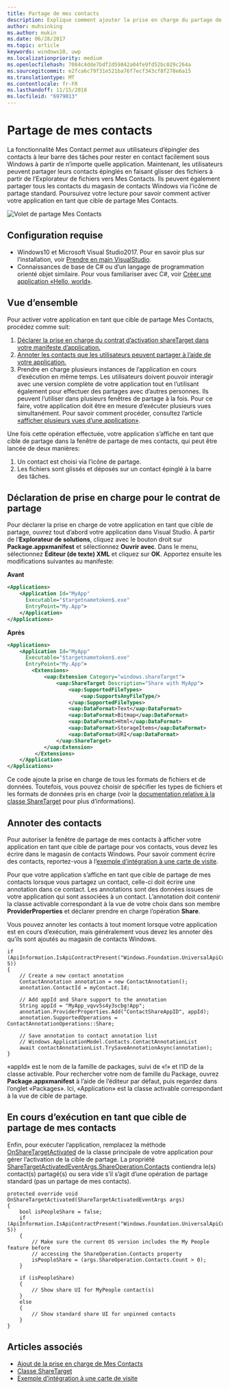 ```yaml
---
title: Partage de mes contacts
description: Explique comment ajouter la prise en charge du partage de mes contacts
author: muhsinking
ms.author: mukin
ms.date: 06/28/2017
ms.topic: article
keywords: windows10, uwp
ms.localizationpriority: medium
ms.openlocfilehash: 7084c4dde7bdf2d59842a04fe9fd52bc029c264a
ms.sourcegitcommit: e2fca6c79f31e521ba76f7ecf343cf8f278e6a15
ms.translationtype: MT
ms.contentlocale: fr-FR
ms.lasthandoff: 11/15/2018
ms.locfileid: "6979013"
---
```

# <a name="my-people-sharing"></a>Partage de mes contacts

La fonctionnalité Mes Contact permet aux utilisateurs d’épingler des contacts à leur barre des tâches pour rester en contact facilement sous Windows à partir de n’importe quelle application. Maintenant, les utilisateurs peuvent partager leurs contacts épinglés en faisant glisser des fichiers à partir de l’Explorateur de fichiers vers Mes Contacts. Ils peuvent également partager tous les contacts du magasin de contacts Windows via l’icône de partage standard. Poursuivez votre lecture pour savoir comment activer votre application en tant que cible de partage Mes Contacts.

![Volet de partage Mes Contacts](images/my-people-sharing.png)

## <a name="requirements"></a>Configuration requise

+ Windows10 et Microsoft Visual Studio2017. Pour en savoir plus sur l’installation, voir [Prendre en main VisualStudio](https://docs.microsoft.com/en-us/windows/uwp/get-started/get-set-up).
+ Connaissances de base de C# ou d’un langage de programmation orienté objet similaire. Pour vous familiariser avec C#, voir [Créer une application «Hello, world»](https://docs.microsoft.com/en-us/windows/uwp/get-started/create-a-hello-world-app-xaml-universal).

## <a name="overview"></a>Vue d’ensemble

Pour activer votre application en tant que cible de partage Mes Contacts, procédez comme suit:

1. [Déclarer la prise en charge du contrat d’activation shareTarget dans votre manifeste d’application.](https://docs.microsoft.com/en-us/windows/uwp/contacts-and-calendar/my-people-sharing#declaring-support-for-the-share-contract)
2. [Annoter les contacts que les utilisateurs peuvent partager à l’aide de votre application.](https://docs.microsoft.com/en-us/windows/uwp/contacts-and-calendar/my-people-sharing#annotating-contacts)
3. Prendre en charge plusieurs instances de l’application en cours d’exécution en même temps.  Les utilisateurs doivent pouvoir interagir avec une version complète de votre application tout en l’utilisant également pour effectuer des partages avec d’autres personnes. Ils peuvent l’utiliser dans plusieurs fenêtres de partage à la fois. Pour ce faire, votre application doit être en mesure d’exécuter plusieurs vues simultanément. Pour savoir comment procéder, consultez l’article [«afficher plusieurs vues d’une application»](https://docs.microsoft.com/en-us/windows/uwp/layout/show-multiple-views).

Une fois cette opération effectuée, votre application s’affiche en tant que cible de partage dans la fenêtre de partage de mes contacts, qui peut être lancée de deux manières:
1. Un contact est choisi via l’icône de partage.
2. Les fichiers sont glissés et déposés sur un contact épinglé à la barre des tâches.

## <a name="declaring-support-for-the-share-contract"></a>Déclaration de prise en charge pour le contrat de partage

Pour déclarer la prise en charge de votre application en tant que cible de partage, ouvrez tout d’abord votre application dans Visual Studio. À partir de l’**Explorateur de solutions**, cliquez avec le bouton droit sur **Package.appxmanifest** et sélectionnez **Ouvrir avec**. Dans le menu, sélectionnez **Éditeur (de texte) XML** et cliquez sur **OK**. Apportez ensuite les modifications suivantes au manifeste:


**Avant**
```xml
<Applications>
    <Application Id="MyApp"
      Executable="$targetnametoken$.exe"
      EntryPoint="My.App">
    </Application>
</Applications>
```

**Après**

```xml
<Applications>
    <Application Id="MyApp"
      Executable="$targetnametoken$.exe"
      EntryPoint="My.App">
        <Extensions>
            <uap:Extension Category="windows.shareTarget">
                <uap:ShareTarget Description="Share with MyApp">
                    <uap:SupportedFileTypes>
                        <uap:SupportsAnyFileType/>
                    </uap:SupportedFileTypes>
                    <uap:DataFormat>Text</uap:DataFormat>
                    <uap:DataFormat>Bitmap</uap:DataFormat>
                    <uap:DataFormat>Html</uap:DataFormat>
                    <uap:DataFormat>StorageItems</uap:DataFormat>
                    <uap:DataFormat>URI</uap:DataFormat>
                </uap:ShareTarget>
            </uap:Extension>
         </Extensions>
    </Application>
</Applications>
```

Ce code ajoute la prise en charge de tous les formats de fichiers et de données. Toutefois, vous pouvez choisir de spécifier les types de fichiers et les formats de données pris en charge (voir la  [documentation relative à la classe ShareTarget](https://docs.microsoft.com/en-us/uwp/schemas/appxpackage/appxmanifestschema/element-sharetarget) pour plus d’informations).

## <a name="annotating-contacts"></a>Annoter des contacts

Pour autoriser la fenêtre de partage de mes contacts à afficher votre application en tant que cible de partage pour vos contacts, vous devez les écrire dans le magasin de contacts Windows. Pour savoir comment écrire des contacts, reportez-vous à l’[exemple d’intégration à une carte de visite](https://github.com/Microsoft/Windows-universal-samples/tree/6370138b150ca8a34ff86de376ab6408c5587f5d/Samples/ContactCardIntegration). 

Pour que votre application s’affiche en tant que cible de partage de mes contacts lorsque vous partagez un contact, celle-ci doit écrire une annotation dans ce contact. Les annotations sont des données issues de votre application qui sont associées à un contact. L’annotation doit contenir la classe activable correspondant à la vue de votre choix dans son membre **ProviderProperties** et déclarer prendre en charge l’opération **Share**.

Vous pouvez annoter les contacts à tout moment lorsque votre application est en cours d’exécution, mais généralement vous devez les annoter dès qu’ils sont ajoutés au magasin de contacts Windows.

```Csharp
if (ApiInformation.IsApiContractPresent("Windows.Foundation.UniversalApiContract", 5))
{
    // Create a new contact annotation
    ContactAnnotation annotation = new ContactAnnotation();
    annotation.ContactId = myContact.Id;

    // Add appId and Share support to the annotation
    String appId = "MyApp_vqvv5s4y3scbg!App";
    annotation.ProviderProperties.Add("ContactShareAppID", appId);
    annotation.SupportedOperations = ContactAnnotationOperations::Share;

    // Save annotation to contact annotation list
    // Windows.ApplicationModel.Contacts.ContactAnnotationList 
    await contactAnnotationList.TrySaveAnnotationAsync(annotation);
}
```

«appId» est le nom de la famille de packages, suivi de «!» et l’ID de la classe activable. Pour rechercher votre nom de famille du Package, ouvrez **Package.appxmanifest** à l’aide de l’éditeur par défaut, puis regardez dans l’onglet «Packages». Ici, «Application» est la classe activable correspondant à la vue de cible de partage.

## <a name="running-as-a-my-people-share-target"></a>En cours d’exécution en tant que cible de partage de mes contacts

Enfin, pour exécuter l’application, remplacez la méthode [OnShareTargetActivated](https://docs.microsoft.com/en-us/uwp/api/Windows.UI.Xaml.Application#Windows_UI_Xaml_Application_OnShareTargetActivated_Windows_ApplicationModel_Activation_ShareTargetActivatedEventArgs_) de la classe principale de votre application pour gérer l’activation de la cible de partage. La propriété [ShareTargetActivatedEventArgs.ShareOperation.Contacts](https://docs.microsoft.com/en-us/uwp/api/windows.applicationmodel.datatransfer.sharetarget.shareoperation#Properties) contiendra le(s) contact(s) partagé(s) ou sera vide s’il s’agit d’une opération de partage standard (pas un partage de mes contacts).

```Csharp
protected override void OnShareTargetActivated(ShareTargetActivatedEventArgs args)
{
    bool isPeopleShare = false;
    if (ApiInformation.IsApiContractPresent("Windows.Foundation.UniversalApiContract", 5))
    {
        // Make sure the current OS version includes the My People feature before
        // accessing the ShareOperation.Contacts property
        isPeopleShare = (args.ShareOperation.Contacts.Count > 0);
    }

    if (isPeopleShare)
    {
        // Show share UI for MyPeople contact(s)
    }
    else
    {
        // Show standard share UI for unpinned contacts
    }
}
```

## <a name="see-also"></a>Articles associés
+ [Ajout de la prise en charge de Mes Contacts](my-people-support.md)
+ [Classe ShareTarget](https://docs.microsoft.com/en-us/uwp/schemas/appxpackage/appxmanifestschema/element-sharetarget)
+ [Exemple d’intégration à une carte de visite](https://github.com/Microsoft/Windows-universal-samples/tree/6370138b150ca8a34ff86de376ab6408c5587f5d/Samples/ContactCardIntegration)
